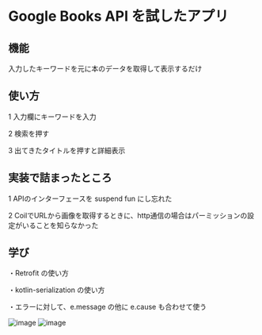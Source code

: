 # Google Books API を試したアプリ
## 機能
入力したキーワードを元に本のデータを取得して表示するだけ
## 使い方
1 入力欄にキーワードを入力

2 検索を押す

3 出てきたタイトルを押すと詳細表示

## 実装で詰まったところ
1 APIのインターフェースを suspend fun にし忘れた

2 CoilでURLから画像を取得するときに、http通信の場合はパーミッションの設定がいることを知らなかった

## 学び
・Retrofit の使い方

・kotlin-serialization の使い方

・エラーに対して、e.message の他に e.cause も合わせて使う

![image](https://github.com/dennoko/BookSearchApp/assets/145789995/f3f3f8b9-5f12-4cd3-8525-45c8705c7b21)
![image](https://github.com/dennoko/BookSearchApp/assets/145789995/dcf0af72-f62c-498a-926b-f30b52d7f079)


